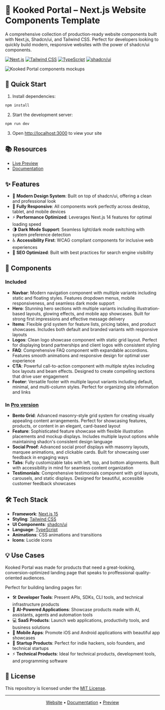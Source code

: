 # 🚀 Kooked Portal – Next.js Website Components Template

A comprehensive collection of production-ready website components built with Next.js, Shadcn/ui, and Tailwind CSS. Perfect for developers looking to quickly build modern, responsive websites with the power of shadcn/ui components.

[![Next.js](https://img.shields.io/badge/Next.js-15-black)](https://nextjs.org/)
[![Tailwind CSS](https://img.shields.io/badge/Tailwind_CSS-3.4-blue)](https://tailwindcss.com/)
[![TypeScript](https://img.shields.io/badge/TypeScript-5.0-blue)](https://www.typescriptlang.org/)
[![shadcn/ui](https://img.shields.io/badge/shadcn/ui-latest-black)](https://ui.shadcn.com/)

<img src="https://launchuicomponents.com/preview.gif" alt="Kooked Portal components mockups" />

## 🚀 Quick Start

1. Install dependencies:

```bash
npm install
```

2. Start the development server:

```bash
npm run dev
```

3. Open [http://localhost:3000](http://localhost:3000) to view your site

## 📚 Resources

- [Live Preview](https://launchuicomponents.com/preview)
- [Documentation](https://www.launchuicomponents.com/docs/getting-started/introduction)

## ✨ Features

- 🎨 **Modern Design System**: Built on top of shadcn/ui, offering a clean and professional look
- 📱 **Fully Responsive**: All components work perfectly across desktop, tablet, and mobile devices
- ⚡ **Performance Optimized**: Leverages Next.js 14 features for optimal loading speed
- 🌗 **Dark Mode Support**: Seamless light/dark mode switching with system preference detection
- ♿ **Accessibility First**: WCAG compliant components for inclusive web experiences
- 🎯 **SEO Optimized**: Built with best practices for search engine visibility

## 🧱 Components

### Included

- **Navbar**: Modern navigation component with multiple variants including static and floating styles. Features dropdown menus, mobile responsiveness, and seamless dark mode support
- **Hero**: Stunning hero sections with multiple variants including illustration-based layouts, glowing effects, and mobile app showcases. Built for strong first impressions and effective message delivery
- **Items**: Flexible grid system for feature lists, pricing tables, and product showcases. Includes both default and branded variants with responsive layouts
- **Logos**: Clean logo showcase component with static grid layout. Perfect for displaying brand partnerships and client logos with consistent styling
- **FAQ**: Comprehensive FAQ component with expandable accordions. Features smooth animations and responsive design for optimal user experience
- **CTA**: Powerful call-to-action component with multiple styles including box layouts and beam effects. Designed to create compelling sections that drive user engagement
- **Footer**: Versatile footer with multiple layout variants including default, minimal, and multi-column styles. Perfect for organizing site information and links

### In [Pro version](https://launchuicomponents.com/pricing)

- **Bento Grid**: Advanced masonry-style grid system for creating visually appealing content arrangements. Perfect for showcasing features, products, or content in an elegant, card-based layout
- **Feature**: Sophisticated feature showcase with flexible illustration placements and mockup displays. Includes multiple layout options while maintaining shadcn's consistent design language
- **Social Proof**: Advanced social proof displays with masonry layouts, marquee animations, and clickable cards. Built for showcasing user feedback in engaging ways
- **Tabs**: Fully customizable tabs with left, top, and bottom alignments. Built with accessibility in mind for seamless content organization
- **Testimonials**: Comprehensive testimonials component with grid layouts, carousels, and static displays. Designed for beautiful, accessible customer feedback showcases

## 🛠️ Tech Stack

- **Framework**: [Next.js 15](https://nextjs.org/)
- **Styling**: [Tailwind CSS](https://tailwindcss.com/)
- **UI Components**: [shadcn/ui](https://ui.shadcn.com/)
- **Language**: [TypeScript](https://www.typescriptlang.org/)
- **Animations**: CSS animations and transitions
- **Icons**: Lucide icons

## 💡 Use Cases

Kooked Portal was made for products that need a great-looking, conversion-optimized landing page that speaks to proffessional quality-oriented audiences.

Perfect for building landing pages for:

- 🛠️ **Developer Tools**: Present APIs, SDKs, CLI tools, and technical infrastructure products
- 🤖 **AI-Powered Applications**: Showcase products made with AI, assistants, agents and automation tools
- 💻 **SaaS Products**: Launch web applications, productivity tools, and business solutions
- 📱 **Mobile Apps**: Promote iOS and Android applications with beautiful app showcases
- 🚀 **Startup Products**: Perfect for indie hackers, solo founders, and technical startups
- ⚡ **Technical Products**: Ideal for technical products, development tools, and programming software

## 📝 License

This repository is licensed under the [MIT License](https://github.com/launch-ui/launch-ui/blob/main/LICENSE.md).

---

<p align="center">
  <a href="https://launchuicomponents.com">Website</a> •
  <a href="https://launchuicomponents.com/docs">Documentation</a> •
  <a href="https://launchuicomponents.com/preview">Preview</a>
</p>
